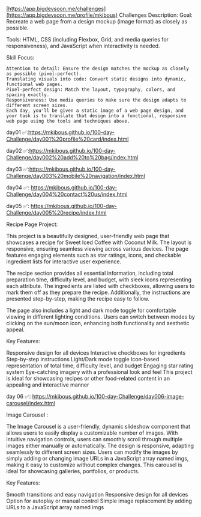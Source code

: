 [https://app.bigdevsoon.me/challenges](https://app.bigdevsoon.me/profile/mkibous)
Challenges Description:
  Goal: Recreate a web page from a design mockup (image format) as closely as possible.

  Tools: HTML, CSS (including Flexbox, Grid, and media queries for responsiveness), and JavaScript when interactivity is needed.

  Skill Focus:

    Attention to detail: Ensure the design matches the mockup as closely as possible (pixel-perfect).
    Translating visuals into code: Convert static designs into dynamic, functional web pages.
    Pixel-perfect design: Match the layout, typography, colors, and spacing exactly.
    Responsiveness: Use media queries to make sure the design adapts to different screen sizes.
    Each day, you'll be given a static image of a web page design, and your task is to translate that design into a functional, responsive web page using the tools and techniques above.

day01 ✅:https://mkibous.github.io/100-day-Challenge/day001%20profile%20card/index.html

day02 ✅:https://mkibous.github.io/100-day-Challenge/day002%20add%20to%20bag/index.html

day03 ✅:https://mkibous.github.io/100-day-Challenge/day003%20mobile%20navigation/index.html

day04 ✅: https://mkibous.github.io/100-day-Challenge/day004%20contact%20us/index.html

day05 ✅: https://mkibous.github.io/100-day-Challenge/day005%20recipe/index.html

Recipe Page Project:

This project is a beautifully designed, user-friendly web page that showcases a recipe for Sweet Iced Coffee with Coconut Milk. The layout is responsive, ensuring seamless viewing across various devices. The page features engaging elements such as star ratings, icons, and checkable ingredient lists for interactive user experience.

The recipe section provides all essential information, including total preparation time, difficulty level, and budget, with sleek icons representing each attribute. The ingredients are listed with checkboxes, allowing users to mark them off as they prepare the recipe. Additionally, the instructions are presented step-by-step, making the recipe easy to follow.

The page also includes a light and dark mode toggle for comfortable viewing in different lighting conditions. Users can switch between modes by clicking on the sun/moon icon, enhancing both functionality and aesthetic appeal.

Key Features:

Responsive design for all devices
Interactive checkboxes for ingredients
Step-by-step instructions
Light/Dark mode toggle
Icon-based representation of total time, difficulty level, and budget
Engaging star rating system
Eye-catching imagery with a professional look and feel
This project is ideal for showcasing recipes or other food-related content in an appealing and interactive manner

day 06 ✅:  https://mkibous.github.io/100-day-Challenge/day006-image-carousel/index.html

Image Carousel :

The Image Carousel is a user-friendly, dynamic slideshow component that allows users to easily display a customizable number of images. With intuitive navigation controls, users can smoothly scroll through multiple images either manually or automatically. The design is responsive, adapting seamlessly to different screen sizes. Users can modify the images by simply adding or changing image URLs in a JavaScript array named imgs, making it easy to customize without complex changes. This carousel is ideal for showcasing galleries, portfolios, or products.

Key Features:

Smooth transitions and easy navigation
Responsive design for all devices
Option for autoplay or manual control
Simple image replacement by adding URLs to a JavaScript array named imgs 
